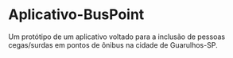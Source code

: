 # Aplicativo-BusPoint
Um protótipo de um aplicativo voltado para a inclusão de pessoas cegas/surdas em pontos de ônibus na cidade de Guarulhos-SP.
